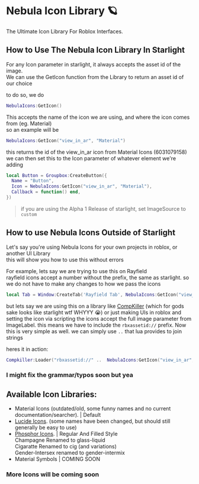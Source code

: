 # Nebula Icon Library 🪐  
The Ultimate Icon Library For Roblox Interfaces.  
  
## How to Use The Nebula Icon Library In Starlight  
For any Icon parameter in starlight, it always accepts the asset id of the image.  
We can use the GetIcon function from the Library to return an asset id of our choice  
  
to do so, we do  
```lua
NebulaIcons:GetIcon()
```
  
This accepts the name of the icon we are using, and where the icon comes from (eg. Material)  
so an example will be  
```lua
NebulaIcons:GetIcon("view_in_ar", "Material")
```
this returns the id of the view_in_ar icon from Material Icons (6031079158)  
we can then set this to the Icon parameter of whatever element we're adding  
```lua
local Button = Groupbox:CreateButton({
  Name = "Button",
  Icon = NebulaIcons:GetIcon("view_in_ar", "Material"),
  Callback = function() end,
})
```
> if you are using the Alpha 1 Release of starlight, set ImageSource to `custom`  

  
## How to use Nebula Icons Outside of Starlight  
Let's say you're using Nebula Icons for your own projects in roblox, or another UI Library  
this will show you how to use this without errors  
  
For example, lets say we are trying to use this on Rayfield  
rayfield icons accept a number without the prefix, the same as starlight. so we do not have to make any changes to how we pass the icons  
```lua
local Tab = Window:CreateTab('Rayfield Tab', NebulaIcons:GetIcon("view_in_ar", "Material"))
```
  
but lets say we are using this on a library like [CompKiller](https://github.com/4lpaca-pin/CompKiller/blob/main/examples/Full.luau) (which for gods sake looks like starlight wtf WHYYY :sob:) or just making UIs in roblox and setting the icon via scripting
the icons accept the full image parameter from ImageLabel. this means we have to include the `rbxassetid://` prefix. Now this is very simple as well. we can simply use `..` that lua provides to join strings  
  
heres it in action:  
```lua
Compkiller:Loader("rbxassetid://" ..  NebulaIcons:GetIcon("view_in_ar", "Material"), 2.5).yield();
```
  
### I might fix the grammar/typos soon but yea  

  
## Available Icon Libraries:
- Material Icons (outdated/old, some funny names and no current documentation/searcher). | Default  
- [Lucide Icons](https://lucide.dev/icons). (some names have been changed, but should still generally be easy to use)  
- [Phosphor Icons](https://phosphoricons.com/). | Regular And Filled Style  
  Champagne Renamed to glass-liquid  
  Cigaratte Renamed to cig (and variations)  
  Gender-Intersex renamed to gender-intermix  
- Material Symbols | COMING SOON  
### More Icons will be coming soon
